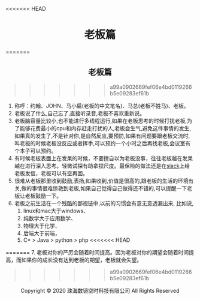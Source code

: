 <<<<<<< HEAD
# <center>老板篇</center>
=======
## <center>老板篇</center>
>>>>>>> a99a0902669fef06e4bd0119266b5e09283ef61b

1. 称呼：约翰、JOHN、马小扁(老板的中文笔名)、马总(老板不姓马)、老板。
2. 老板说了什么,自己忘了,直接听录音,老板不喜欢重新说。
3. 老板脑容量比较小,也不能进行多线程运行,如果在老板思考的时候打扰老板,为了能够花费最小的cpu和内存赶走打扰的人,老板会生气,避免这件事情的发生,如果真的发生了,不是针对你,是自然反应,要预防,如果有问题要跟老板交流时,叫老板的时候老板没反应或者挥手,可以预约一个小时之后再找老板,会议室有个本子可以预约。
4. 有时候老板表面上在发呆的时候，不要擅自以为老板没事，往往老板越在发呆越在进行深入思考。轻微试探有助拿捏尺度。最保险的做法还是在[slack](../slack篇/slack篇.md)上给老板发信，老板可以有空再回。
5. 很难从老板那里收到鼓励,表扬,如果收到,价值是很高的,跟老板的生活的环境有关,做的事情很难惊艳到老板,如果自己觉得自己做得还不错的,可以提醒一下老板让老板鼓励一下。
6. 老板之前生活在一个残酷的鄙视链中,以前的习惯会有意无意透漏出来,
    比如说,
    1. linux和mac大于windows、
    2. 纯数学大于应用数学、
    3. 物理大于化学、
    4. 后端大于前端，
    5. C* > Java > python > php
<<<<<<< HEAD
    
=======
7. 老板对你的严厉会随着时间提高。因为老板对你的期望会随着时间提高，而如果你的成长没有达到老板的期望，老板就会失望。

>>>>>>> a99a0902669fef06e4bd0119266b5e09283ef61b
<center> Copyright © 2020 珠海数镜空时科技有限公司 All Rights Reserved</center>